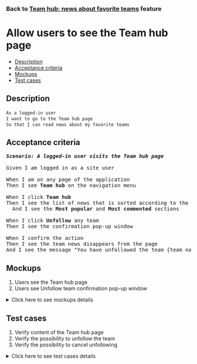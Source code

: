 ### Back to [Team hub: news about favorite teams](../../) feature

# Allow users to see the Team hub page

- [Description](#description)
- [Acceptance criteria](#acceptance-criteria)
- [Mockups](#mockups)
- [Test cases](#test-cases)

## Description

    As a logged-in user
    I want to go to the Team hub page
    So that I can read news about my favorite teams

## Acceptance criteria

<pre>
<b><i>Scenario: A logged-in user visits the Team hub page</i></b>

Given I am logged in as a site user

When I am on any page of the application
Then I see <b>Team hub</b> on the navigation menu

When I click <b>Team hub</b>
Then I see the list of news that is sorted according to the teams I selected in my personal cabinet
  And I see the <b>Most popular</b> and <b>Most commented</b> sections

When I click <b>Unfollow</b> any team
Then I see the confirmation pop-up window

When I confirm the action
Then I see the team news disappears from the page
And I see the message "You have unfollowed the team {team name}!"
</pre>

## Mockups

1. Users see the Team hub page
3. Users see Unfollow team confirmation pop-up window

<details>
  <summary>Click here to see mockups details</summary>

**1. Users see the Team hub page:**

![Users see the Team hub page](/products/sports_hub_portal/web_application_features/team_hub/images/team_hub_page.png)

**2. Users see Unfollow team confirmation pop-up window:**

![Users see Unfollow team confirmation pop-up window](/products/sports_hub_portal/web_application_features/team_hub/images/unfollow_team_confirmation_popup.png)

</details>

## Test cases

1. Verify content of the Team hub page
2. Verify the possibility to unfollow the team
3. Verify the possibility to cancel unfollowing

<details>
  <summary>Click here to see test cases details</summary>

### **#1. Verify content of the Team hub page**

|Preconditions|Steps|Expected result
--------------|-----|----------
|- Log in with user account</br>- There are Team1 and Team2 followed by the user|1) Click <b>Team hub</b> in the navigation menu</br>2) Examine the page|2) There is news for each team followed by the user. There are <b>Most Popular</b> and <b>Most Commented</b> sections in case they are enabled by admin|

### **#2. Verify the possibility to unfollow the team**

|Preconditions|Steps|Expected result
--------------|-----|----------
|- Log in with user account</br>- There are some teams followed by the user|1) Click <b>Unfollow</b> for any team</br>2) On the confirmation pop-up window, click <b>Yes</b></br>3) Go to <b>Team hub</b> list in Personal cabinet|2) The team section with news disappears from the page and the system displays the message "You have unfollowed the team {team name}!"</br>3) The removed team is not present on the list|

### **#3. Verify the possibility to cancel unfollowing**

|Preconditions|Steps|Expected result
--------------|-----|----------
|- Log in with user account</br>- There are some teams followed by the user|1) Click <b>Unfollow</b> for any team</br>2) On the confirmation pop-up window, click <b>No</b></br>3) Go to <b>Team hub</b> list in Personal cabinet|2) The team section with news is still present on the page</br>3) The team is still present on the list|
</details>
